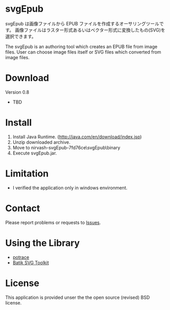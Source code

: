 svgEpub
========================

svgEpub は画像ファイルから EPUB ファイルを作成するオーサリングツールです。
画像ファイルはラスター形式あるいはベクター形式に変換したもの(SVG)を選択できます。

The svgEpub is an authoring tool which creates an EPUB file from image files. 
User can choose image files itself or SVG files which converted from image files.

Download
========

Version 0.8

* TBD

Install
========

1. Install Java Runtime. (http://java.com/en/download/index.jsp)
1. Unzip downloaded archive.
1. Move to nirvash-svgEpub-7fd76ce\svgEpub\binary
1. Execute svgEpub.jar.

Limitation
========
* I verified the application only in windows environment.


Contact
=====================

Please report problems or requests to [Issues](https://github.com/nirvash/svgEpub/issues).

Using the Library
=================

* [potrace](http://potrace.sourceforge.net/)
* [Batik SVG Toolkit](http://xmlgraphics.apache.org/batik/)

License
=======
This application is provided unser the the open source (revised) BSD license.

